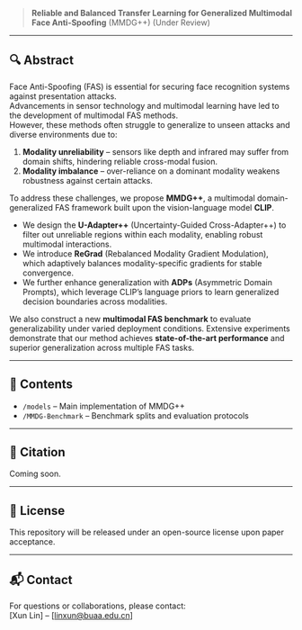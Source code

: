 > **Reliable and Balanced Transfer Learning for Generalized Multimodal Face Anti-Spoofing**  (MMDG++)
> (Under Review)

---

## 🔍 Abstract

Face Anti-Spoofing (FAS) is essential for securing face recognition systems against presentation attacks.  
Advancements in sensor technology and multimodal learning have led to the development of multimodal FAS methods.  
However, these methods often struggle to generalize to unseen attacks and diverse environments due to:

1. **Modality unreliability** – sensors like depth and infrared may suffer from domain shifts, hindering reliable cross-modal fusion.
2. **Modality imbalance** – over-reliance on a dominant modality weakens robustness against certain attacks.

To address these challenges, we propose **MMDG++**, a multimodal domain-generalized FAS framework built upon the vision-language model **CLIP**.

- We design the **U-Adapter++** (Uncertainty-Guided Cross-Adapter++) to filter out unreliable regions within each modality, enabling robust multimodal interactions.
- We introduce **ReGrad** (Rebalanced Modality Gradient Modulation), which adaptively balances modality-specific gradients for stable convergence.
- We further enhance generalization with **ADPs** (Asymmetric Domain Prompts), which leverage CLIP’s language priors to learn generalized decision boundaries across modalities.

We also construct a new **multimodal FAS benchmark** to evaluate generalizability under varied deployment conditions. Extensive experiments demonstrate that our method achieves **state-of-the-art performance** and superior generalization across multiple FAS tasks.

---

## 📁 Contents

- `/models` – Main implementation of MMDG++
- `/MMDG-Benchmark` – Benchmark splits and evaluation protocols
  
---

## 📄 Citation

Coming soon.

---

## 📝 License

This repository will be released under an open-source license upon paper acceptance.

---

## 📬 Contact

For questions or collaborations, please contact:  
[Xun Lin] – [linxun@buaa.edu.cn]
